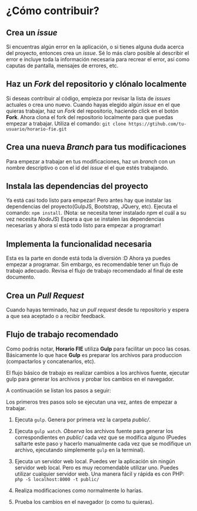 # ¿Cómo contribuir?

## Crea un *issue*
Si encuentras algún error en la aplicación, o si tienes alguna duda acerca del proyecto, entonces crea un *issue*.
Sé lo más claro posible al describir el error e incluye toda la información necesaria para recrear el error, así como caputas de pantalla, mensajes de errores, etc.

## Haz un *Fork* del repositorio y clónalo localmente
Si deseas contribuir al código, empieza por revisar la lista de *issues* actuales o crea uno nuevo.
Cuando hayas elegido algún *issue* en el que quieras trabajar, haz un *Fork* del repositorio, haciendo click en el botón **Fork**.
Ahora clona el fork del repositorio localmente para que puedas empezar a trabajar.
Utiliza el comando: `git clone https://gtihub.com/tu-usuario/horario-fie.git`

## Crea una nueva *Branch* para tus modificaciones
Para empezar a trabajar en tus modificaciones, haz un *branch* con un nombre descriptivo o con el id del *issue* el el que estés trabajando.

## Instala las dependencias del proyecto
Ya está casi todo listo para empezar! Pero antes hay que instalar las dependencias del proyecto(GulpJS, Bootstrap, JQuery, etc).
Ejecuta el comando: `npm install`. (Nota: se necesita tener instalado *npm* el cuál a su vez necesita *NodeJS*)
Espera a que se instalen las dependencias necesarias y ahora sí está todo listo para empezar a programar!

## Implementa la funcionalidad necesaria
Esta es la parte en donde está toda la diversión :D
Ahora ya puedes empezar a programar. Sin embargo, es recomendable tener un flujo de trabajo adecuado. Revisa el flujo de trabajo recomendado al final de este documento.

## Crea un *Pull Request*
Cuando hayas terminado, haz un *pull request* desde tu repositorio y espera a que sea aceptado o a recibir feedback.


## Flujo de trabajo recomendado
Como podrás notar, **Horario FIE** utiliza **Gulp** para facilitar un poco las cosas.
Básicamente lo que hace **Gulp** es preparar los archivos para produccion (compactarlos y concatenarlos, etc).

El flujo básico de trabajo es realizar cambios a los archivos fuente, ejecutar gulp para generar los archivos y probar los cambios en el navegador.

A continuación se listan los pasos a seguir:

Los primeros tres pasos solo se ejecutan una vez, antes de empezar a trabajar.

1. Ejecuta `gulp`. Genera por primera vez la carpeta *public/*.
2. Ejecuta `gulp watch`. *Observa* los archivos fuente para generar los correspondientes en *public/* cada vez que se modifica alguno (Puedes saltarte este paso y hacerlo manualmente cada vez que se modifique un archivo, ejecutando simplemente `gulp` en la terminal).
3. Ejecuta un servidor web local. Puedes ver la aplicación sin ningún servidor web local. Pero es muy recomendable utilizar uno. Puedes utilizar cualquier servidor web. Una manera fácil y rápida es con PHP: `php -S localhost:8000 -t public/`

5. Realiza modificaciones como normalmente lo harías.
6. Prueba los cambios en el navegador (o como tu quieras).
